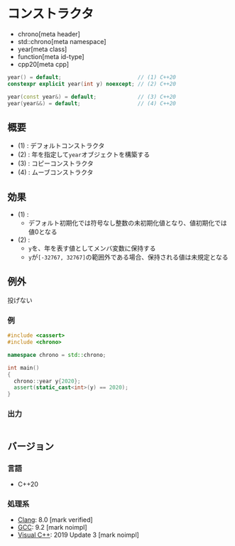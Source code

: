 # コンストラクタ
* chrono[meta header]
* std::chrono[meta namespace]
* year[meta class]
* function[meta id-type]
* cpp20[meta cpp]

```cpp
year() = default;                        // (1) C++20
constexpr explicit year(int y) noexcept; // (2) C++20

year(const year&) = default;             // (3) C++20
year(year&&) = default;                  // (4) C++20
```

## 概要
- (1) : デフォルトコンストラクタ
- (2) : 年を指定して`year`オブジェクトを構築する
- (3) : コピーコンストラクタ
- (4) : ムーブコンストラクタ


## 効果
- (1) :
    - デフォルト初期化では符号なし整数の未初期化値となり、値初期化では値0となる
- (2) :
    - `y`を、年を表す値としてメンバ変数に保持する
    - `y`が`[-32767, 32767]`の範囲外である場合、保持される値は未規定となる


## 例外
投げない


### 例
```cpp example
#include <cassert>
#include <chrono>

namespace chrono = std::chrono;

int main()
{
  chrono::year y{2020};
  assert(static_cast<int>(y) == 2020);
}
```

### 出力
```
```

## バージョン
### 言語
- C++20

### 処理系
- [Clang](/implementation.md#clang): 8.0 [mark verified]
- [GCC](/implementation.md#gcc): 9.2 [mark noimpl]
- [Visual C++](/implementation.md#visual_cpp): 2019 Update 3 [mark noimpl]
